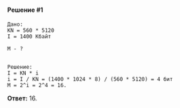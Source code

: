 #### Решение #1
```
Дано:
KN = 560 * 5120
I = 1400 Кбайт

M - ?


Решение:
I = KN * i
i = I / KN = (1400 * 1024 * 8) / (560 * 5120) = 4 бит
M = 2^i = 2^4 = 16.
```

**Ответ:** 16.
